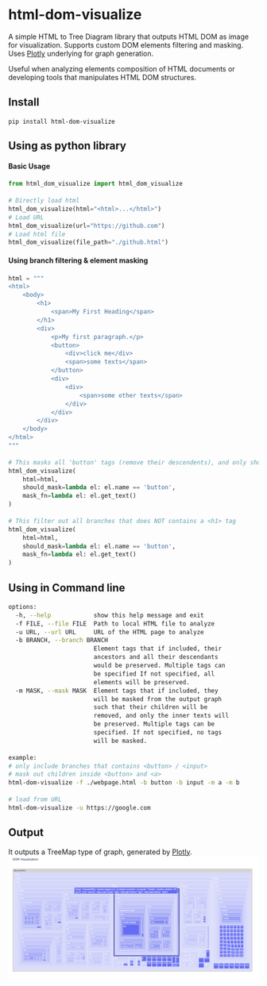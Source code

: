 # html-dom-visualize
A simple HTML to Tree Diagram library that outputs HTML DOM as image for visualization. Supports custom DOM elements filtering and masking. Uses [Plotly](https://github.com/plotly/plotly.py) underlying for graph generation.

Useful when analyzing elements composition of HTML documents or developing tools that manipulates HTML DOM structures.

## Install
```
pip install html-dom-visualize
```

## Using as python library

#### Basic Usage
```python
from html_dom_visualize import html_dom_visualize

# Directly load html
html_dom_visualize(html="<html>...</html>")
# Load URL
html_dom_visualize(url="https://github.com")
# Load html file
html_dom_visualize(file_path="./github.html")
```

#### Using branch filtering & element masking
```python
html = """
<html>
    <body>
        <h1>
            <span>My First Heading</span>
        </h1>
        <div>
            <p>My first paragraph.</p>
            <button>
                <div>click me</div>
                <span>some texts</span>
            </button>
            <div>
                <div>
                    <span>some other texts</span>
                </div>
            </div>
        </div>
    </body>
</html>
"""

# This masks all 'button' tags (remove their descendents), and only show the inner texts in the visualization.
html_dom_visualize(
    html=html,
    should_mask=lambda el: el.name == 'button', 
    mask_fn=lambda el: el.get_text()
)

# This filter out all branches that does NOT contains a <h1> tag
html_dom_visualize(
    html=html,
    should_mask=lambda el: el.name == 'button', 
    mask_fn=lambda el: el.get_text()
)
```

## Using in Command line
```sh
options:
  -h, --help            show this help message and exit
  -f FILE, --file FILE  Path to local HTML file to analyze
  -u URL, --url URL     URL of the HTML page to analyze
  -b BRANCH, --branch BRANCH
                        Element tags that if included, their
                        ancestors and all their descendants
                        would be preserved. Multiple tags can
                        be specified If not specified, all
                        elements will be preserved.
  -m MASK, --mask MASK  Element tags that if included, they
                        will be masked from the output graph
                        such that their children will be
                        removed, and only the inner texts will
                        be preserved. Multiple tags can be
                        specified. If not specified, no tags
                        will be masked.

example:
# only include branches that contains <button> / <input>
# mask out children inside <button> and <a>
html-dom-visualize -f ./webpage.html -b button -b input -m a -m b 

# load from URL
html-dom-visualize -u https://google.com
```

## Output
It outputs a TreeMap type of graph, generated by [Plotly](https://github.com/plotly/plotly.py).
![](docs/full.png)